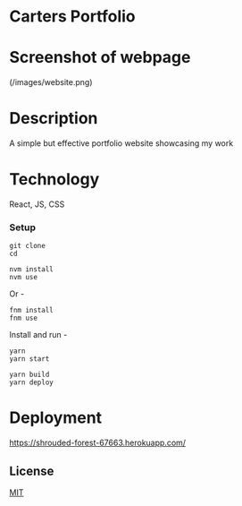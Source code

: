 # Carters Portfolio 



# Screenshot of webpage
(/images/website.png) 


# Description 
A simple but effective portfolio website showcasing my work


# Technology 
React, JS, CSS


### Setup

```shell
git clone 
cd 
```


```shell
nvm install
nvm use
```

Or -

```shell
fnm install
fnm use
```

Install and run -

```shell
yarn
yarn start
```

```shell
yarn build
yarn deploy
```



# Deployment 
https://shrouded-forest-67663.herokuapp.com/


## License

[MIT](https://choosealicense.com/licenses/mit/)

